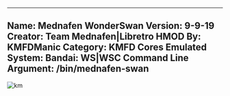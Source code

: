 -----------------------
Name: Mednafen WonderSwan
Version: 9-9-19
Creator: Team Mednafen|Libretro
HMOD By: KMFDManic
Category: KMFD Cores
Emulated System: Bandai: WS|WSC
Command Line Argument: /bin/mednafen-swan
-----------------------
![km](https://i.imgur.com/w6zRICy.png)
